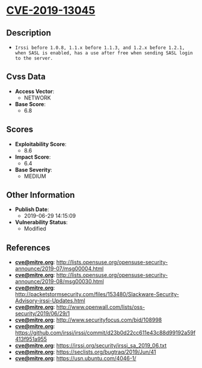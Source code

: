 
# [CVE-2019-13045](https://cve.mitre.org/cgi-bin/cvename.cgi?name=CVE-2019-13045)

## Description

- `Irssi before 1.0.8, 1.1.x before 1.1.3, and 1.2.x before 1.2.1, when SASL is enabled, has a use after free when sending SASL login to the server.`

## Cvss Data

- **Access Vector**:
  - NETWORK
- **Base Score**:
  - 6.8

## Scores

- **Exploitability Score**:
  - 8.6
- **Impact Score**:
  - 6.4
- **Base Severity**:
  - MEDIUM

## Other Information

- **Publish Date**:
  - 2019-06-29 14:15:09
- **Vulnerability Status**:
  - Modified

## References

- **cve@mitre.org**: http://lists.opensuse.org/opensuse-security-announce/2019-07/msg00004.html
- **cve@mitre.org**: http://lists.opensuse.org/opensuse-security-announce/2019-08/msg00030.html
- **cve@mitre.org**: http://packetstormsecurity.com/files/153480/Slackware-Security-Advisory-irssi-Updates.html
- **cve@mitre.org**: http://www.openwall.com/lists/oss-security/2019/06/29/1
- **cve@mitre.org**: http://www.securityfocus.com/bid/108998
- **cve@mitre.org**: https://github.com/irssi/irssi/commit/d23b0d22cc611e43c88d99192a59f413f951a955
- **cve@mitre.org**: https://irssi.org/security/irssi_sa_2019_06.txt
- **cve@mitre.org**: https://seclists.org/bugtraq/2019/Jun/41
- **cve@mitre.org**: https://usn.ubuntu.com/4046-1/
